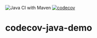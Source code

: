 ![Java CI with Maven](https://github.com/SVyatkin/codecov-java-demo/workflows/Java%20CI%20with%20Maven/badge.svg)
[![codecov](https://codecov.io/gh/SVyatkin/codecov-java-demo/branch/master/graph/badge.svg)](https://codecov.io/gh/SVyatkin/codecov-java-demo)
# codecov-java-demo